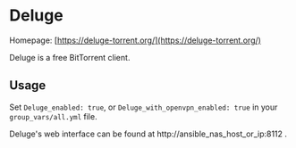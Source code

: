 # Deluge

Homepage: [https://deluge-torrent.org/](https://deluge-torrent.org/)

Deluge is a free BitTorrent client. 

## Usage

Set `Deluge_enabled: true`, or `Deluge_with_openvpn_enabled: true` in your `group_vars/all.yml` file.

Deluge's web interface can be found at http://ansible_nas_host_or_ip:8112 .

